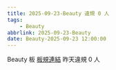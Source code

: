 ```yaml
---
title: 2025-09-23-Beauty 違規 0 人
tags:
    - Beauty
abbrlink: 2025-09-23-Beauty
date: Beauty-2025-09-23 12:00:00
---
```

Beauty 板 [板規連結](https://www.ptt.cc/bbs/Beauty/M.1630069980.A.84B.html)
昨天違規 0 人
